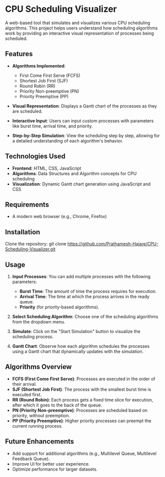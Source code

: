 # CPU Scheduling Visualizer

A web-based tool that simulates and visualizes various CPU scheduling algorithms. This project helps users understand how scheduling algorithms work by providing an interactive visual representation of processes being scheduled.

## Features

- **Algorithms Implemented**:
  - First Come First Serve (FCFS)
  - Shortest Job First (SJF)
  - Round Robin (RR)
  - Priority Non-preemptive (PN)
  - Priority Preemptive (PP)
  
- **Visual Representation**: Displays a Gantt chart of the processes as they are scheduled.
- **Interactive Input**: Users can input custom processes with parameters like burst time, arrival time, and priority.
- **Step-by-Step Simulation**: View the scheduling step by step, allowing for a detailed understanding of each algorithm's behavior.

## Technologies Used

- **Frontend**: HTML, CSS, JavaScript
- **Algorithms**: Data Structures and Algorithm concepts for CPU scheduling
- **Visualization**: Dynamic Gantt chart generation using JavaScript and CSS

## Requirements

- A modern web browser (e.g., Chrome, Firefox)

## Installation

 Clone the repository:
     git clone https://github.com/Prathamesh-Hajare/CPU-Scheduling-Visualizer.git
    

## Usage

1. **Input Processes**: You can add multiple processes with the following parameters:
   - **Burst Time**: The amount of time the process requires for execution.
   - **Arrival Time**: The time at which the process arrives in the ready queue.
   - **Priority** (for priority-based algorithms).
   
2. **Select Scheduling Algorithm**: Choose one of the scheduling algorithms from the dropdown menu.

3. **Simulate**: Click on the "Start Simulation" button to visualize the scheduling process.

4. **Gantt Chart**: Observe how each algorithm schedules the processes using a Gantt chart that dynamically updates with the simulation.

## Algorithms Overview

- **FCFS (First Come First Serve)**: Processes are executed in the order of their arrival.
- **SJF (Shortest Job First)**: The process with the smallest burst time is executed first.
- **RR (Round Robin)**: Each process gets a fixed time slice for execution, after which it goes to the back of the queue.
- **PN (Priority Non-preemptive)**: Processes are scheduled based on priority, without preemption.
- **PP (Priority Preemptive)**: Higher priority processes can preempt the current running process.

## Future Enhancements

- Add support for additional algorithms (e.g., Multilevel Queue, Multilevel Feedback Queue).
- Improve UI for better user experience.
- Optimize performance for larger datasets.
